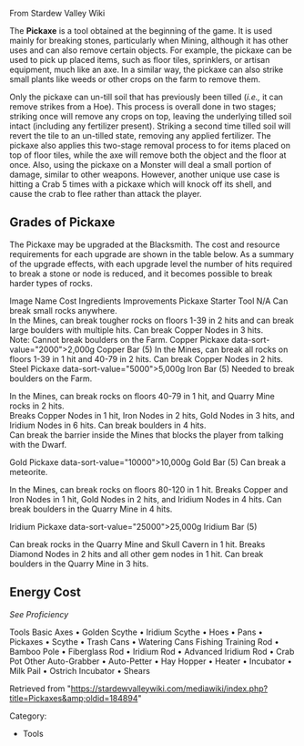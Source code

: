 From Stardew Valley Wiki

The **Pickaxe** is a tool obtained at the beginning of the game. It is used mainly for breaking stones, particularly when Mining, although it has other uses and can also remove certain objects. For example, the pickaxe can be used to pick up placed items, such as floor tiles, sprinklers, or artisan equipment, much like an axe. In a similar way, the pickaxe can also strike small plants like weeds or other crops on the farm to remove them.

Only the pickaxe can un-till soil that has previously been tilled (*i.e.,* it can remove strikes from a Hoe). This process is overall done in two stages; striking once will remove any crops on top, leaving the underlying tilled soil intact (including any fertilizer present). Striking a second time tilled soil will revert the tile to an un-tilled state, removing any applied fertilizer. The pickaxe also applies this two-stage removal process to for items placed on top of floor tiles, while the axe will remove both the object and the floor at once. Also, using the pickaxe on a Monster will deal a small portion of damage, similar to other weapons. However, another unique use case is hitting a Crab 5 times with a pickaxe which will knock off its shell, and cause the crab to flee rather than attack the player.

## Grades of Pickaxe

The Pickaxe may be upgraded at the Blacksmith. The cost and resource requirements for each upgrade are shown in the table below. As a summary of the upgrade effects, with each upgrade level the number of hits required to break a stone or node is reduced, and it becomes possible to break harder types of rocks.

Image Name Cost Ingredients Improvements Pickaxe Starter Tool N/A Can break small rocks anywhere.  
In the Mines, can break tougher rocks on floors 1-39 in 2 hits and can break large boulders with multiple hits. Can break Copper Nodes in 3 hits.  
Note: Cannot break boulders on the Farm. Copper Pickaxe data-sort-value="2000"&gt;2,000g Copper Bar (5) In the Mines, can break all rocks on floors 1-39 in 1 hit and 40-79 in 2 hits. Can break Copper Nodes in 2 hits. Steel Pickaxe data-sort-value="5000"&gt;5,000g Iron Bar (5) Needed to break boulders on the Farm.

In the Mines, can break rocks on floors 40-79 in 1 hit, and Quarry Mine rocks in 2 hits.  
Breaks Copper Nodes in 1 hit, Iron Nodes in 2 hits, Gold Nodes in 3 hits, and Iridium Nodes in 6 hits. Can break boulders in 4 hits.  
Can break the barrier inside the Mines that blocks the player from talking with the Dwarf.

Gold Pickaxe data-sort-value="10000"&gt;10,000g Gold Bar (5) Can break a meteorite.

In the Mines, can break rocks on floors 80-120 in 1 hit. Breaks Copper and Iron Nodes in 1 hit, Gold Nodes in 2 hits, and Iridium Nodes in 4 hits. Can break boulders in the Quarry Mine in 4 hits.

Iridium Pickaxe data-sort-value="25000"&gt;25,000g Iridium Bar (5)

Can break rocks in the Quarry Mine and Skull Cavern in 1 hit. Breaks Diamond Nodes in 2 hits and all other gem nodes in 1 hit. Can break boulders in the Quarry Mine in 3 hits.

## Energy Cost

*See Proficiency*

Tools Basic Axes • Golden Scythe • Iridium Scythe • Hoes • Pans • Pickaxes • Scythe • Trash Cans • Watering Cans Fishing Training Rod • Bamboo Pole • Fiberglass Rod • Iridium Rod • Advanced Iridium Rod • Crab Pot Other Auto-Grabber • Auto-Petter • Hay Hopper • Heater • Incubator • Milk Pail • Ostrich Incubator • Shears

Retrieved from "https://stardewvalleywiki.com/mediawiki/index.php?title=Pickaxes&amp;oldid=184894"

Category:

- Tools